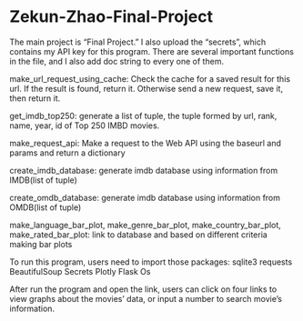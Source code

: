 # Zekun-Zhao-Final-Project
The main project is “Final Project.” I also upload the “secrets”, which contains my API key for this program. 
There are several important functions in the file, and I also add doc string to every one of them.

make_url_request_using_cache: Check the cache for a saved result for this url. If the result is found, return it. Otherwise send a new request, save it, then return it.

get_imdb_top250: generate a list of tuple, the tuple formed by url, rank, name, year, id of Top 250 IMBD movies.

make_request_api: Make a request to the Web API using the baseurl and params and return a dictionary

create_imdb_database: generate imdb database using information from IMDB(list of tuple)

create_omdb_database: generate imdb database using information from OMDB(list of tuple)

make_language_bar_plot, make_genre_bar_plot, make_country_bar_plot, make_rated_bar_plot: link to database and based on different criteria making bar plots

To run this program, users need to import those packages:
sqlite3
requests
BeautifulSoup
Secrets
Plotly
Flask
Os


After run the program and open the link, users can click on four links to view graphs about the movies’ data, or input a number to search movie’s information.

